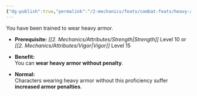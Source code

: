 ```yaml
---
{"dg-publish":true,"permalink":"/2-mechanics/feats/combat-feats/heavy-armor-training/"}
---
```


You have been trained to wear heavy armor.

- **Prerequisite:** _[[2. Mechanics/Attributes/Strength\|Strength]]_ Level 10 or _[[2. Mechanics/Attributes/Vigor\|Vigor]]_ Level 15
    
- **Benefit:**  
    You can **wear heavy armor without penalty**.
    
- **Normal:**  
    Characters wearing heavy armor without this proficiency suffer **increased armor penalties**.